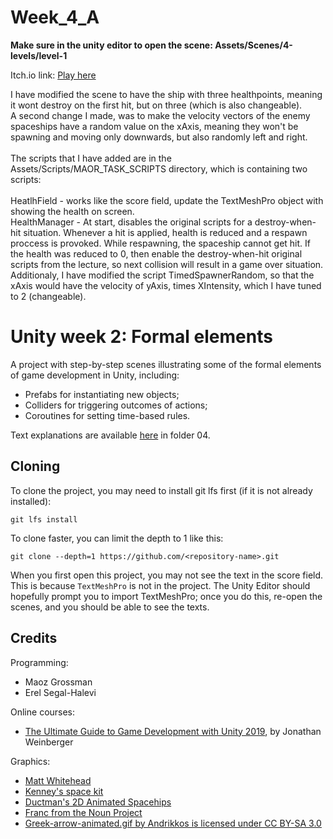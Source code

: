 # Week_4_A
**Make sure in the unity editor to open the scene: Assets/Scenes/4-levels/level-1**<br/>

Itch.io link:
[Play here](https://maor55.itch.io/week-4-question-a)

I have modified the scene to have the ship with three healthpoints, meaning it wont destroy on the first hit, but on three (which is also changeable).<br/>
A second change I made, was to make the velocity vectors of the enemy spaceships have a random value on the xAxis, meaning they won't be spawning and moving only downwards, but also randomly left and right. <br/><br/>
The scripts that I have added are in the Assets/Scripts/MAOR_TASK_SCRIPTS directory, which is containing two scripts: <br/><br/>
HeatlhField - works like the score field, update the TextMeshPro object with showing the health on screen. <br/>
HealthManager - At start, disables the original scripts for a destroy-when-hit situation. Whenever a hit is applied, health is reduced and a respawn proccess is provoked. While respawning, the spaceship cannot get hit. If the health was reduced to 0, then enable the destroy-when-hit original scripts from the lecture, so next collision will result in a game over situation. <br/>
Additionaly, I have modified the script TimedSpawnerRandom, so that the xAxis would have the velocity of yAxis, times XIntensity, which I have tuned to 2 (changeable).



# Unity week 2: Formal elements

A project with step-by-step scenes illustrating some of the formal elements of game development in Unity, including: 

* Prefabs for instantiating new objects;
* Colliders for triggering outcomes of actions;
* Coroutines for setting time-based rules.

Text explanations are available 
[here](https://github.com/gamedev-at-ariel/gamedev-5782) in folder 04.

## Cloning
To clone the project, you may need to install git lfs first (if it is not already installed):

    git lfs install 

To clone faster, you can limit the depth to 1 like this:

    git clone --depth=1 https://github.com/<repository-name>.git

When you first open this project, you may not see the text in the score field.
This is because `TextMeshPro` is not in the project.
The Unity Editor should hopefully prompt you to import TextMeshPro;
once you do this, re-open the scenes, and you should be able to see the texts.



## Credits

Programming:
* Maoz Grossman
* Erel Segal-Halevi

Online courses:
* [The Ultimate Guide to Game Development with Unity 2019](https://www.udemy.com/the-ultimate-guide-to-game-development-with-unity/), by Jonathan Weinberger

Graphics:
* [Matt Whitehead](https://ccsearch.creativecommons.org/photos/7fd4a37b-8d1a-4d4c-80a2-4ca4a3839941)
* [Kenney's space kit](https://kenney.nl/assets/space-kit)
* [Ductman's 2D Animated Spacehips](https://assetstore.unity.com/packages/2d/characters/2d-animated-spaceships-96852)
* [Franc from the Noun Project](https://commons.wikimedia.org/w/index.php?curid=64661575)
* [Greek-arrow-animated.gif by Andrikkos is licensed under CC BY-SA 3.0](https://search.creativecommons.org/photos/2db102af-80d0-4ec8-9171-1ac77d2565ce)
